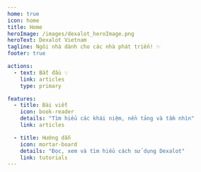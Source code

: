 ```yaml
---
home: true
icon: home
title: Home
heroImage: /images/dexalot_heroImage.png
heroText: Dexalot Vietnam
tagline: Ngôi nhà dành cho các nhà phát triển! ✨
footer: true

actions:
  - text: Bắt đầu 💡
    link: articles
    type: primary

features:
  - title: Bài viết
    icon: book-reader
    details: "Tìm hiểu các khái niệm, nền tảng và tầm nhìn"
    link: articles

  - title: Hướng dẫn
    icon: mortar-board
    details: "Đọc, xem và tìm hiểu cách sử dụng Dexalot"
    link: tutorials
---
```

